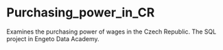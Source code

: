 # Purchasing_power_in_CR
Examines the purchasing power of wages in the Czech Republic. The SQL project in Engeto Data Academy.
